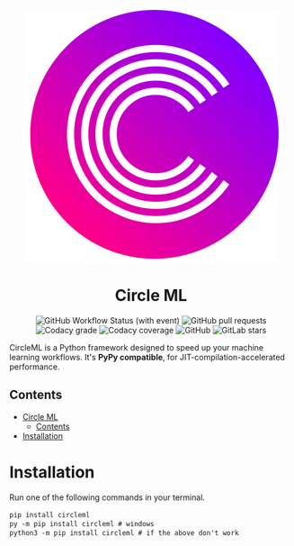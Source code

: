 <center>

![CircleML Logo](assets/logo.svg)

# Circle ML

![GitHub Workflow Status (with event)](https://img.shields.io/github/actions/workflow/status/tetrahedronai/circle/tests.yml?style=for-the-badge)
![GitHub pull requests](https://img.shields.io/github/issues-pr/tetrahedronai/circle?style=for-the-badge)
![Codacy grade](https://img.shields.io/codacy/grade/81d90174a73440b2910a64b2b4794535?style=for-the-badge)
![Codacy coverage](https://img.shields.io/codacy/coverage/81d90174a73440b2910a64b2b4794535?style=for-the-badge)
![GitHub](https://img.shields.io/github/license/tetrahedronai/circle?style=for-the-badge)
![GitLab stars](https://img.shields.io/github/stars/tetrahedronai/circle?style=for-the-badge)

</center>

CircleML is a Python framework designed to speed up your machine learning workflows. It's **PyPy compatible**, for JIT-compilation-accelerated performance.

## Contents
- [Circle ML](#circle-ml)
  - [Contents](#contents)
- [Installation](#installation)

# Installation

Run one of the following commands in your terminal.

```shell
pip install circleml
py -m pip install circleml # windows
python3 -m pip install circleml # if the above don't work
```
